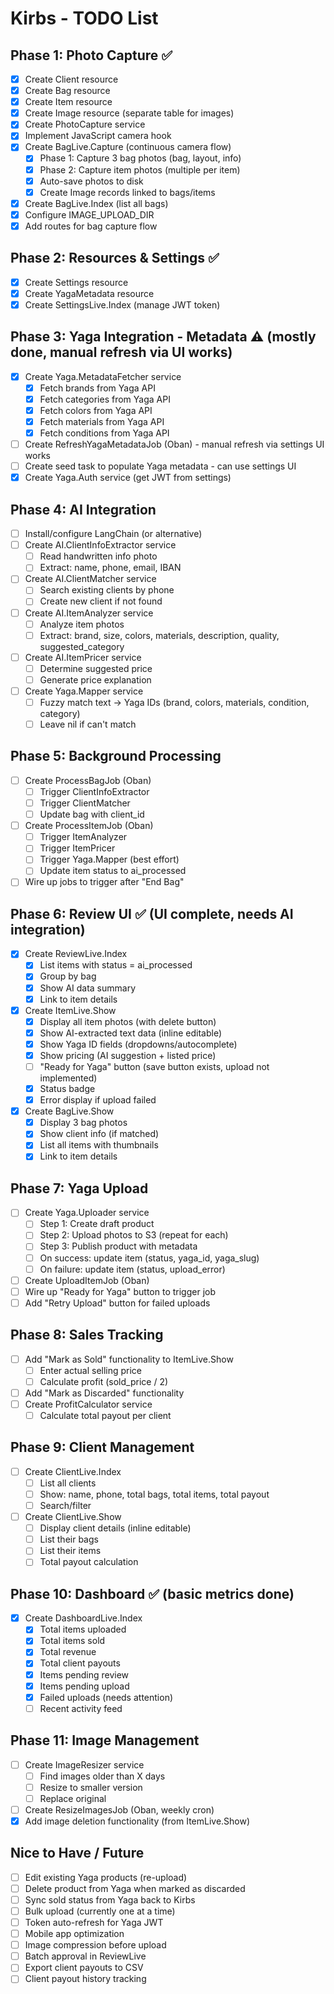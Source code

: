 # Kirbs - TODO List

## Phase 1: Photo Capture ✅
- [x] Create Client resource
- [x] Create Bag resource
- [x] Create Item resource
- [x] Create Image resource (separate table for images)
- [x] Create PhotoCapture service
- [x] Implement JavaScript camera hook
- [x] Create BagLive.Capture (continuous camera flow)
  - [x] Phase 1: Capture 3 bag photos (bag, layout, info)
  - [x] Phase 2: Capture item photos (multiple per item)
  - [x] Auto-save photos to disk
  - [x] Create Image records linked to bags/items
- [x] Create BagLive.Index (list all bags)
- [x] Configure IMAGE_UPLOAD_DIR
- [x] Add routes for bag capture flow

## Phase 2: Resources & Settings ✅
- [x] Create Settings resource
- [x] Create YagaMetadata resource
- [x] Create SettingsLive.Index (manage JWT token)

## Phase 3: Yaga Integration - Metadata ⚠️ (mostly done, manual refresh via UI works)
- [x] Create Yaga.MetadataFetcher service
  - [x] Fetch brands from Yaga API
  - [x] Fetch categories from Yaga API
  - [x] Fetch colors from Yaga API
  - [x] Fetch materials from Yaga API
  - [x] Fetch conditions from Yaga API
- [ ] Create RefreshYagaMetadataJob (Oban) - manual refresh via settings UI works
- [ ] Create seed task to populate Yaga metadata - can use settings UI
- [x] Create Yaga.Auth service (get JWT from settings)

## Phase 4: AI Integration
- [ ] Install/configure LangChain (or alternative)
- [ ] Create AI.ClientInfoExtractor service
  - [ ] Read handwritten info photo
  - [ ] Extract: name, phone, email, IBAN
- [ ] Create AI.ClientMatcher service
  - [ ] Search existing clients by phone
  - [ ] Create new client if not found
- [ ] Create AI.ItemAnalyzer service
  - [ ] Analyze item photos
  - [ ] Extract: brand, size, colors, materials, description, quality, suggested_category
- [ ] Create AI.ItemPricer service
  - [ ] Determine suggested price
  - [ ] Generate price explanation
- [ ] Create Yaga.Mapper service
  - [ ] Fuzzy match text → Yaga IDs (brand, colors, materials, condition, category)
  - [ ] Leave nil if can't match

## Phase 5: Background Processing
- [ ] Create ProcessBagJob (Oban)
  - [ ] Trigger ClientInfoExtractor
  - [ ] Trigger ClientMatcher
  - [ ] Update bag with client_id
- [ ] Create ProcessItemJob (Oban)
  - [ ] Trigger ItemAnalyzer
  - [ ] Trigger ItemPricer
  - [ ] Trigger Yaga.Mapper (best effort)
  - [ ] Update item status to ai_processed
- [ ] Wire up jobs to trigger after "End Bag"

## Phase 6: Review UI ✅ (UI complete, needs AI integration)
- [x] Create ReviewLive.Index
  - [x] List items with status = ai_processed
  - [x] Group by bag
  - [x] Show AI data summary
  - [x] Link to item details
- [x] Create ItemLive.Show
  - [x] Display all item photos (with delete button)
  - [x] Show AI-extracted text data (inline editable)
  - [x] Show Yaga ID fields (dropdowns/autocomplete)
  - [x] Show pricing (AI suggestion + listed price)
  - [ ] "Ready for Yaga" button (save button exists, upload not implemented)
  - [x] Status badge
  - [x] Error display if upload failed
- [x] Create BagLive.Show
  - [x] Display 3 bag photos
  - [x] Show client info (if matched)
  - [x] List all items with thumbnails
  - [x] Link to item details

## Phase 7: Yaga Upload
- [ ] Create Yaga.Uploader service
  - [ ] Step 1: Create draft product
  - [ ] Step 2: Upload photos to S3 (repeat for each)
  - [ ] Step 3: Publish product with metadata
  - [ ] On success: update item (status, yaga_id, yaga_slug)
  - [ ] On failure: update item (status, upload_error)
- [ ] Create UploadItemJob (Oban)
- [ ] Wire up "Ready for Yaga" button to trigger job
- [ ] Add "Retry Upload" button for failed uploads

## Phase 8: Sales Tracking
- [ ] Add "Mark as Sold" functionality to ItemLive.Show
  - [ ] Enter actual selling price
  - [ ] Calculate profit (sold_price / 2)
- [ ] Add "Mark as Discarded" functionality
- [ ] Create ProfitCalculator service
  - [ ] Calculate total payout per client

## Phase 9: Client Management
- [ ] Create ClientLive.Index
  - [ ] List all clients
  - [ ] Show: name, phone, total bags, total items, total payout
  - [ ] Search/filter
- [ ] Create ClientLive.Show
  - [ ] Display client details (inline editable)
  - [ ] List their bags
  - [ ] List their items
  - [ ] Total payout calculation

## Phase 10: Dashboard ✅ (basic metrics done)
- [x] Create DashboardLive.Index
  - [x] Total items uploaded
  - [x] Total items sold
  - [x] Total revenue
  - [x] Total client payouts
  - [x] Items pending review
  - [x] Items pending upload
  - [x] Failed uploads (needs attention)
  - [ ] Recent activity feed

## Phase 11: Image Management
- [ ] Create ImageResizer service
  - [ ] Find images older than X days
  - [ ] Resize to smaller version
  - [ ] Replace original
- [ ] Create ResizeImagesJob (Oban, weekly cron)
- [x] Add image deletion functionality (from ItemLive.Show)

## Nice to Have / Future
- [ ] Edit existing Yaga products (re-upload)
- [ ] Delete product from Yaga when marked as discarded
- [ ] Sync sold status from Yaga back to Kirbs
- [ ] Bulk upload (currently one at a time)
- [ ] Token auto-refresh for Yaga JWT
- [ ] Mobile app optimization
- [ ] Image compression before upload
- [ ] Batch approval in ReviewLive
- [ ] Export client payouts to CSV
- [ ] Client payout history tracking
